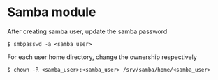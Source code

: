 # Samba module

After creating samba user, update the samba password

```shell
$ smbpasswd -a <samba_user>
```

For each user home directory, change the ownership respectively

```shell
$ chown -R <samba_user>:<samba_user> /srv/samba/home/<samba_user>
```

